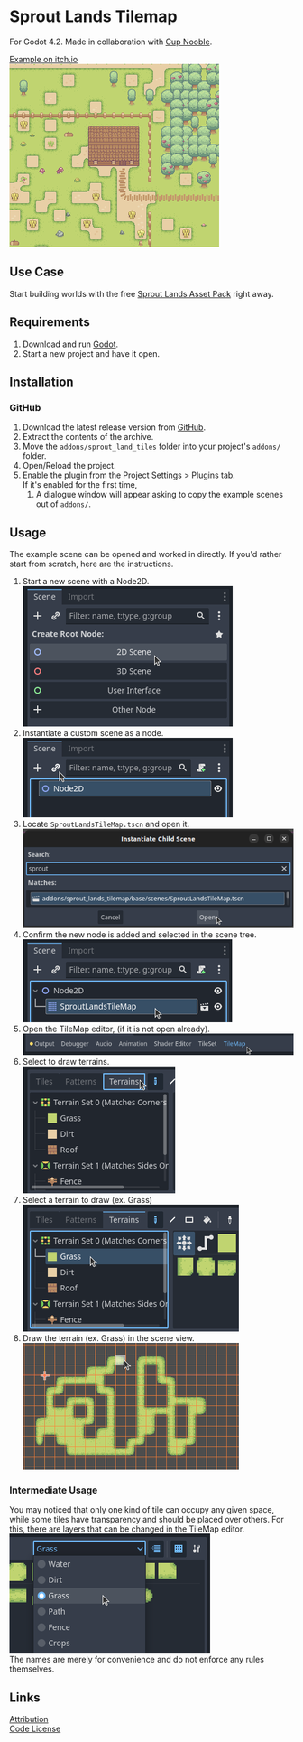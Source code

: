 # Sprout Lands Tilemap
For Godot 4.2. Made in collaboration with [Cup Nooble](https://cupnooble.itch.io/).

[Example on itch.io](https://maaack.itch.io/harvest-hill-gwj-62-edition)  
![Example Screenshot](/addons/sprout_lands_tilemap/media/Example_Screenshot_1.png)  

## Use Case
Start building worlds with the free [Sprout Lands Asset Pack](https://cupnooble.itch.io/sprout-lands-asset-pack) right away.

## Requirements
1. Download and run [Godot](https://godotengine.org/).
2. Start a new project and have it open.
  
## Installation

### GitHub


1.  Download the latest release version from [GitHub](https://github.com/Maaack/Sprout-Lands-Tilemap/releases/latest).  
2.  Extract the contents of the archive.
3.  Move the `addons/sprout_land_tiles` folder into your project's `addons/` folder.  
4.  Open/Reload the project.  
5.  Enable the plugin from the Project Settings > Plugins tab.  
    If it's enabled for the first time,
    1.  A dialogue window will appear asking to copy the example scenes out of `addons/`.

## Usage

The example scene can be opened and worked in directly. If you'd rather start from scratch, here are the instructions.

1. Start a new scene with a Node2D.  
![Clicking on 2D Scene](/addons/sprout_lands_tilemap/media/Usage_Screenshot_1.png)
2. Instantiate a custom scene as a node.  
![Instatiate a Custom Scene](/addons/sprout_lands_tilemap/media/Usage_Screenshot_2.png)
3. Locate `SproutLandsTileMap.tscn` and open it. 
![Open Custom Scene](/addons/sprout_lands_tilemap/media/Usage_Screenshot_4.png)
4. Confirm the new node is added and selected in the scene tree.
![Confirm new node](/addons/sprout_lands_tilemap/media/Usage_Screenshot_5.png)
5. Open the TileMap editor, (if it is not open already).  
![Selecting TileMap Editor](/addons/sprout_lands_tilemap/media/Usage_Screenshot_6.png)
6. Select to draw terrains.  
![Selecting to draw terrains](/addons/sprout_lands_tilemap/media/Usage_Screenshot_7.png)
7. Select a terrain to draw (ex. Grass)  
![Selecting Grass Terrain](/addons/sprout_lands_tilemap/media/Usage_Screenshot_8.png)
8. Draw the terrain (ex. Grass) in the scene view.  
![Drawing Grass](/addons/sprout_lands_tilemap/media/Usage_Screenshot_9.png)

### Intermediate Usage

You may noticed that only one kind of tile can occupy any given space, while some tiles have transparency and should be placed over others. For this, there are layers that can be changed in the TileMap editor.  
![Changing TileMap Layers](/addons/sprout_lands_tilemap/media/Usage_Screenshot_10.png)  
The names are merely for convenience and do not enforce any rules themselves.

## Links
[Attribution](/addons/sprout_land_tiles/ATTRIBUTION.md)  
[Code License](/addons/sprout_land_tiles/LICENSE.txt)  
